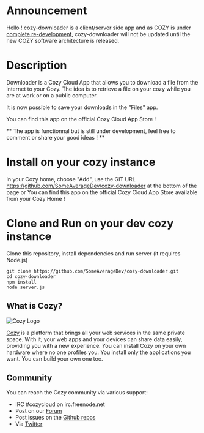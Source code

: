 # Announcement 
Hello !
cozy-downloader is a client/server side app and as COZY is under [complete re-development](https://forum.cozy.io/t/en-about-the-roadmap-to-cozy-version-3/3807),
cozy-downloader will not be updated until the new COZY software architecture is released.

# Description

Downloader is a Cozy Cloud App that allows you to download a file from the internet to your Cozy.
The idea is to retrieve a file on your cozy while you are at work or on a public computer.

It is now possible to save your downloads in the "Files" app.

You can find this app on the official Cozy Cloud App Store !

** The app is functionnal but is still under development, feel free to comment or share your good ideas ! **


# Install on your cozy instance

In your Cozy home, choose "Add", use the GIT URL https://github.com/SomeAverageDev/cozy-downloader at the bottom of the page
or
You can find this app on the official Cozy Cloud App Store available from your Cozy Home !


# Clone and Run on your dev cozy instance

Clone this repository, install dependencies and run server (it requires Node.js)

    git clone https://github.com/SomeAverageDev/cozy-downloader.git
    cd cozy-downloader
    npm install
    node server.js


## What is Cozy?

![Cozy Logo](https://raw.github.com/cozy/cozy-setup/gh-pages/assets/images/happycloud.png)

[Cozy](http://cozy.io) is a platform that brings all your web services in the
same private space.  With it, your web apps and your devices can share data
easily, providing you
with a new experience. You can install Cozy on your own hardware where no one
profiles you. You install only the applications you want. You can build your
own one too.

## Community

You can reach the Cozy community via various support:

* IRC #cozycloud on irc.freenode.net
* Post on our [Forum](https://forum.cozy.io)
* Post issues on the [Github repos](https://github.com/cozy/)
* Via [Twitter](http://twitter.com/mycozycloud)
